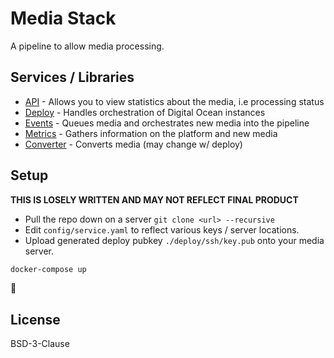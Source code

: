 # Media Stack

A pipeline to allow media processing.


## Services / Libraries

  * [API](./api) - Allows you to view statistics about the media, i.e processing status
  * [Deploy](./deploy) - Handles orchestration of Digital Ocean instances
  * [Events](./events) - Queues media and orchestrates new media into the pipeline
  * [Metrics](./metrics) - Gathers information on the platform and new media
  * [Converter](./converter) - Converts media (may change w/ deploy)

## Setup

**THIS IS LOSELY WRITTEN AND MAY NOT REFLECT FINAL PRODUCT**

 * Pull the repo down on a server `git clone <url> --recursive`
 * Edit `config/service.yaml` to reflect various keys / server locations.
 * Upload generated deploy pubkey `./deploy/ssh/key.pub` onto your media server.


```bash
docker-compose up
```

:tada:

## License

BSD-3-Clause
